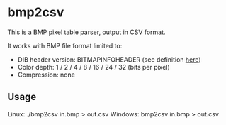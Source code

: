 # bmp2csv
This is a BMP pixel table parser, output in CSV format.

It works with BMP file format limited to:

* DIB header version: BITMAPINFOHEADER (see definition [here](https://msdn.microsoft.com/en-us/library/windows/desktop/dd183376(v=vs.85).aspx))
* Color depth: 1 / 2 / 4 / 8 / 16 / 24 / 32 (bits per pixel)
* Compression: none

## Usage
Linux: ./bmp2csv in.bmp > out.csv
Windows: bmp2csv in.bmp > out.csv
